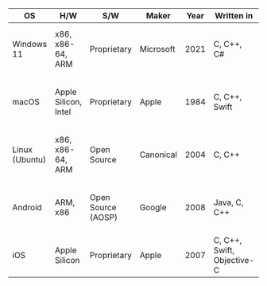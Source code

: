| OS | H/W | S/W | Maker | Year | Written in | Applications | Pros | Cons |
|----|-----|-----|-------|------|------------|--------------|------|------|
| Windows 11 | x86, x86-64, ARM | Proprietary | Microsoft | 2021 | C, C++, C# | Personal computers, gaming, business | User-friendly, wide software support, gaming | Closed source, frequent updates, resource-heavy |
| macOS | Apple Silicon, Intel | Proprietary | Apple | 1984 | C, C++, Swift | Creative work, development, general use | Optimized for Apple hardware, Unix-based, secure | Limited hardware compatibility, expensive |
| Linux (Ubuntu) | x86, x86-64, ARM | Open Source | Canonical | 2004 | C, C++ | Servers, development, cloud | Free, highly customizable, secure | Steeper learning curve, less commercial software |
| Android | ARM, x86 | Open Source (AOSP) |Google| 2008 | Java, C, C++ | Mobile devices, tablets, smart devices | Customizable, app ecosystem, Google services | Fragmentation, battery optimization issues |
| iOS | Apple Silicon | Proprietary | Apple | 2007 | C, C++, Swift, Objective-C | iPhones, iPads | Optimized performance, security | Closed ecosystem, limited customization |